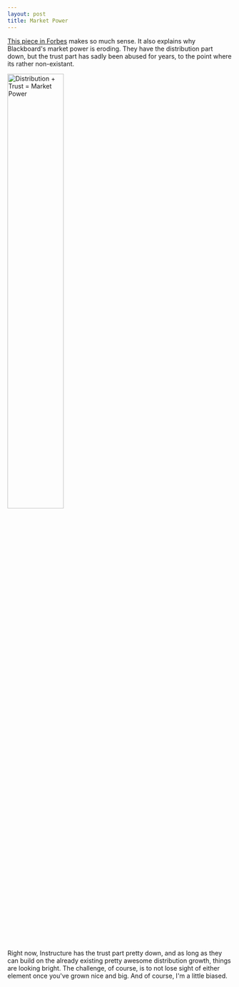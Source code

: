 ```yaml
---
layout: post
title: Market Power
---
```


[This piece in Forbes](http://www.forbes.com/sites/anthonykosner/2015/05/05/distribution-trust-market-power) makes so much sense. It also explains why Blackboard's market power is eroding. They have the distribution part down, but the trust part has sadly been abused for years, to the point where its rather non-existant.

<img src="http://blogs-images.forbes.com/anthonykosner/files/2015/05/distribution-trust-power.png" title="Distribution + Trust = Market Power" width="50%"/>

Right now, Instructure has the trust part pretty down, and as long as they can build on the already existing pretty awesome distribution growth, things are looking bright. The challenge, of course, is to not lose sight of either element once you've grown nice and big. And of course, I'm a little biased.